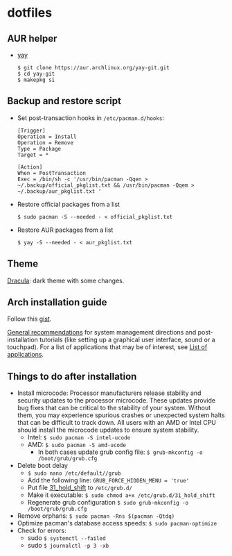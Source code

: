 # dotfiles

## AUR helper
- [yay](https://github.com/Jguer/yay)
   ```
   $ git clone https://aur.archlinux.org/yay-git.git
   $ cd yay-git
   $ makepkg si
   ```
## Backup and restore script 

- Set post-transaction hooks in `/etc/pacman.d/hooks`:
   ```
   [Trigger]
   Operation = Install
   Operation = Remove
   Type = Package
   Target = *

   [Action]
   When = PostTransaction
   Exec = /bin/sh -c '/usr/bin/pacman -Qqen > ~/.backup/official_pkglist.txt && /usr/bin/pacman -Qqem > ~/.backup/aur_pkglist.txt '
   ```
 - Restore official packages from a list
    ```
    $ sudo pacman -S --needed - < official_pkglist.txt
   ```
 - Restore AUR packages from a list
    ```
    $ yay -S --needed - < aur_pkglist.txt
   ```
   
## Theme
[Dracula](https://draculatheme.com/): dark theme with some changes. 

## Arch installation guide

Follow this [gist](https://gist.github.com/sickmz/cd2a0527c0e9d61abd4e212a73fc5a00).
   
[General recommendations](https://wiki.archlinux.org/index.php/General_recommendations) for system management directions and post-installation tutorials (like setting up a graphical user interface, sound or a touchpad). For a list of applications that may be of interest, see [List of applications](https://wiki.archlinux.org/index.php/List_of_applications).

## Things to do after installation

- Install microcode: Processor manufacturers release stability and security updates to the processor microcode. These updates provide bug fixes that can be critical to the stability of your system. Without them, you may experience spurious crashes or unexpected system halts that can be difficult to track down. All users with an AMD or Intel CPU should install the microcode updates to ensure system stability. 
   * Intel:  `$ sudo pacman -S intel-ucode`
   * AMD:  `$ sudo pacman -S amd-ucode`
      * In both cases update grub config file: `$ grub-mkconfig -o /boot/grub/grub.cfg`
 - Delete boot delay
   * `$ sudo nano /etc/default//grub`
   * Add the following line: `GRUB_FORCE_HIDDEN_MENU = 'true'`
   * Put file [31_hold_shift](https://gist.githubusercontent.com/anonymous/8eb2019db2e278ba99be/raw/257f15100fd46aeeb8e33a7629b209d0a14b9975/gistfile1.sh) to `/etc/grub.d/`
   * Make it executable: `$ sudo chmod a+x /etc/grub.d/31_hold_shift`
   * Regenerate grub configuration `$ sudo grub-mkconfig -o /boot/grub/grub.cfg`
- Remove orphans: `$ sudo pacman -Rns $(pacman -Qtdq)`
- Optimize pacman's database access speeds: `$ sudo pacman-optimize`
- Check for errors:
   * sudo `$ systemctl --failed`
   * sudo `$ journalctl -p 3 -xb`
